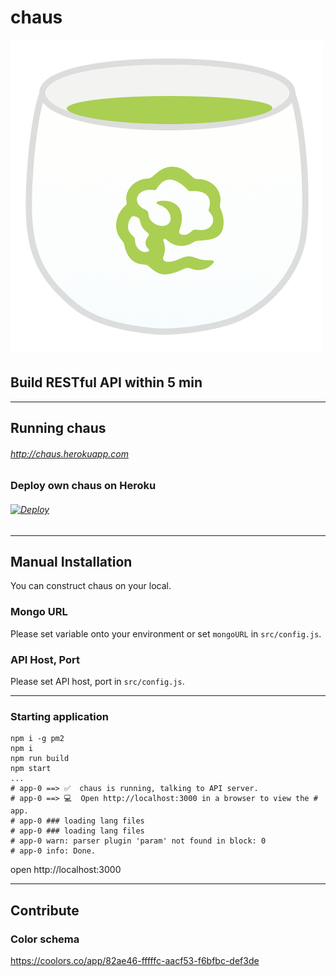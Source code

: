 <!-- $theme: gaia -->

# chaus

###### ![40% center](https://raw.githubusercontent.com/sideroad/chaus/master/static/images/logo.png)


## Build RESTful API within 5 min

---

## Running chaus

###### http://chaus.herokuapp.com


### Deploy own chaus on Heroku

###### [![Deploy](https://www.herokucdn.com/deploy/button.svg)](https://heroku.com/deploy?template=https://github.com/sideroad/chaus)

---

## Manual Installation
You can construct chaus on your local.

### Mongo URL
Please set variable onto your environment or set `mongoURL` in `src/config.js`.

### API Host, Port
Please set API host, port in `src/config.js`.

---

### Starting application

```
npm i -g pm2
npm i
npm run build
npm start
...
# app-0 ==> ✅  chaus is running, talking to API server.
# app-0 ==> 💻  Open http://localhost:3000 in a browser to view the # app.
# app-0 ### loading lang files
# app-0 ### loading lang files
# app-0 warn: parser plugin 'param' not found in block: 0
# app-0 info: Done.
```
open http://localhost:3000

---

## Contribute

### Color schema

https://coolors.co/app/82ae46-fffffc-aacf53-f6bfbc-def3de
